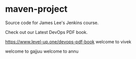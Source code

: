 # maven-project
Source code for James Lee's Jenkins course.

Check out our Latest DevOps PDF book.

https://www.level-up.one/devops-pdf-book
welcome to vivek 

welcome to gajjuu
welcome to annu
